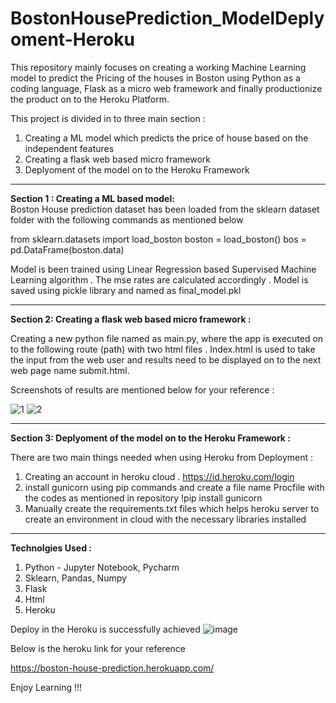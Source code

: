 # BostonHousePrediction_ModelDeplyoment-Heroku

This repository mainly focuses on creating a working Machine Learning model to predict the Pricing of the houses in Boston using Python as a coding language, Flask as a micro web framework and finally productionize the product on to the Heroku Platform.

This project is divided in to three main section : <br>
1. Creating a ML model which predicts the price of house based on the independent features <br>
2. Creating a flask web based micro framework <br>
3. Deplyoment of the model on to the Heroku Framework <br>

************************************************
__Section 1 : Creating a ML based model:__  
Boston House prediction dataset has been loaded from the sklearn dataset folder with the following commands as mentioned below

from sklearn.datasets import load_boston
boston = load_boston()
bos = pd.DataFrame(boston.data)

Model is been trained using Linear Regression based Supervised Machine Learning algorithm . The mse rates are calculated accordingly . Model is saved using pickle library and named as final_model.pkl

***********************************************
__Section 2: Creating a flask web based micro framework :__

Creating a new python file named as main.py, where the app is executed on to the following route (path) with two html files . Index.html is used to take the input from the web user and results need to be displayed on to the next web page name submit.html.

Screenshots of results are mentioned below for your reference : 

![1](https://user-images.githubusercontent.com/63364350/128605549-ce47b22d-1254-49d5-af2d-f15bf73d2f1b.PNG)
![2](https://user-images.githubusercontent.com/63364350/128605555-f3af6e82-c52d-4493-b0a2-bcfd02125c18.PNG)

************************************************
__Section 3: Deplyoment of the model on to the Heroku Framework :__

There are two main things needed when using Heroku from Deployment :
1. Creating an account in heroku cloud . https://id.heroku.com/login
2. install gunicorn using pip commands and create a file name Procfile with the codes as mentioned in repository 
       !pip install gunicorn
3. Manually create the requirements.txt files which helps heroku server to create an environment in cloud with the necessary libraries installed 

***********************************************
__Technolgies Used :__ 

1. Python - Jupyter Notebook, Pycharm 
2. Sklearn, Pandas, Numpy 
3. Flask
4. Html
6. Heroku 

Deploy in the Heroku is successfully achieved 
![image](https://user-images.githubusercontent.com/63364350/128606145-5b3bebe6-b12c-4191-8b10-730acd4c9367.png)

Below is the heroku link for your reference 

https://boston-house-prediction.herokuapp.com/

Enjoy Learning !!! 
